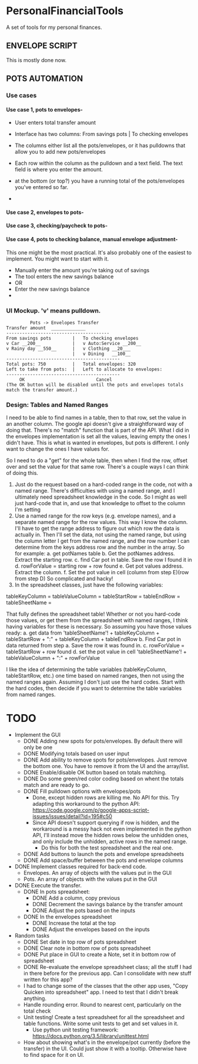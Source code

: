 # PersonalFinancialTools
A set of tools for my personal finances.

## ENVELOPE SCRIPT
This is mostly done now.

## POTS AUTOMATION
### Use cases
#### Use case 1, pots to envelopes-
* User enters total transfer amount
* Interface has two columns:
From savings pots    |   To checking envelopes

* The columns either list all the pots/envelopes, or it has pulldowns that allow you to add new pots/envelopes
* Each row within the column as the pulldown and a text field. The text field is where you enter the amount.
* at the bottom (or top?) you have a running total of the pots/envelopes you've entered so far.
* 

#### Use case 2, envelopes to pots-

#### Use case 3, checking/paycheck to pots-

#### Use case 4, pots to checking balance, manual envelope adjustment-
This one might be the most practical. It's also probably one of the easiest to implement. You might want to start with it.
* Manually enter the amount you're taking out of savings
* The tool enters the new savings balance
* OR
* Enter the new savings balance
* 

### UI Mockup. 'v' means pulldown.

```
         Pots -> Envelopes Transfer
Transfer amount  _____________
---------------------------------------
From savings pots        |   To checking envelopes
v Car __200__            |   v Auto:Service __200__
v Rainy day __550__      |   v Clothing __20___
                         |   v Dining   __100__
-------------------------------------------                         
Total pots: 750          |   Total envelopes: 320
Left to take from pots:  |   Left to allocate to envelopes: 
-------------------------------------------
     OK                           Cancel
(The OK button will be disabled until the pots and envelopes totals match the transfer amount.)
```
### Design: Tables and Named Ranges
I need to be able to find names in a table, then to that row, set the value in an another column.
The google api doesn't give a straightforward way of doing that. There's no "match" function that
is part of the API. What I did in the envelopes implementation is set all the values, leaving empty
the ones I didn't have. This is what is wanted in envelopes, but pots is different. I only want
to change the ones I have values for.

So I need to do a "get" for the whole table, then when I find the row, offset over and set the value for that
same row. There's a couple ways I can think of doing this.

1. Just do the request based on a hard-coded range in the code, not with a named range. There's difficulties with 
using a named range, and I ultimately need spreadsheet knowledge in the code. So I might as well just hard-code that in,
and use that knowledge to offset to the column I'm setting
2. Use a named range for the row keys (e.g. envelope names), and a separate named range for the row values. This way I know
the column. I'll have to get the range address to figure out which row the data is actually in. Then I'll set the data, not 
using the named range, but using the column letter I get from the named range, and the row number I can determine from the 
keys address row and the number in the array.
So for example:
    a. get potNames table
    b. Get the potNames address. Extract the starting row.
    c. find Car pot in table. Save the row I found it in
    d. rowForValue = starting row + row found
    e. Get pot values address. Extract the column.
    f. Set the pot value in cell (column from step E)(row from step D)
So complicated and hacky!
3. In the spreadsheet classes, just have the following variables:

tableKeyColumn = <column letter>
tableValueColumn = <column letter>
tableStartRow = <row number>
tableEndRow = <row number>
tableSheetName = <string>

That fully defines the spreadsheet table! Whether or not you hard-code those values, or get them from the spreadsheet with named ranges,
I think having variables for these is necessary. So assuming you have those values ready:
    a. get data from 'tableSheetName'! + tableKeyColumn + tableStartRow + ":" + tableKeyColumn + tableEndRow
    b. Find Car pot in data returned from step a. Save the row it was found in.
    c. rowForValue = tableStartRow + row found
    d. set the pot value in cell 'tableSheetName'! + tableValueColumn + ":" + rowForValue

I like the idea of determining the table variables (tableKeyColumn, tableStartRow, etc.) one time based on named ranges, then not
using the named ranges again. Assuming I don't just use the hard codes. Start with the hard codes, then decide if you want
to determine the table variables from named ranges.

# TODO
* Implement the GUI
  * DONE Adding new spots for pots/envelopes. By default there will only be one
  * DONE Modifying totals based on user input
  * DONE Add ability to remove spots for pots/envelopes. Just remove the bottom one. You have to remove it from the UI and the array/list.
  * DONE Enable/disable OK button based on totals matching. 
  * DONE Do some green/red color coding based on whent the totals match and are ready to go.
  * DONE Fill pulldown options with envelopes/pots
    * Done, except hidden rows are killing me. No API for this. Try adapting this workaround to the python API: https://code.google.com/p/google-apps-script-issues/issues/detail?id=195#c50
    * Since API doesn't support querying if row is hidden, and the workaround is a messy hack not even implemented in the python API, I'll instead move the hidden rows below the unhidden ones, and only include the unhidden, active rows in the named range.
      * Do this for both the test spreadsheet and the real one.
  * DONE Add buttons to launch the pots and envelope spreadsheets
  * DONE Add space/buffer between the pots and envelope columns
* DONE Implement classes required for back-end code.
  * Envelopes. An array of objects with the values put in the GUI
  * Pots. An array of objects with the values put in the GUI
* DONE Execute the transfer.
  * DONE In pots spreadsheet:
    * DONE Add a column, copy previous
    * DONE Decrement the savings balance by the transfer amount
    * DONE Adjust the pots based on the inputs
  * DONE In the envelopes spreadsheet
    * DONE Increase the total at the top
    * DONE Adjust the envelopes based on the inputs
* Random tasks
  * DONE Set date in top row of pots spreadsheet
  * DONE Clear note in bottom row of pots spreadsheet
  * DONE Put place in GUI to create a Note, set it in bottom row of spreadsheet
  * DONE Re-evaluate the envelope spreadsheet class; all the stuff I had in there before for the previous app. Can I consolidate with new stuff written for this app?
  * I had to change some of the classes that the other app uses, "Copy Quicken into spreadsheet" app. I need to test that I didn't break anything.
  * Handle rounding error. Round to nearest cent, particularly on the total check
  * Unit testing! Create a test spreadsheet for all the spreadsheet and table functions. Write some unit tests to get and set values in it.
    * Use python unit testing framework: https://docs.python.org/3.5/library/unittest.html
  * How about showing what's in the envelope/pot currently (before the transfer) in the UI. Could just show it with a tooltip. Otherwise have to find space for it on UI.
